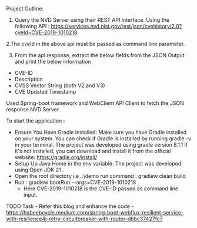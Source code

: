 Project Outline:
1. Query the NVD Server using their REST API interface.
  Using the following API : https://services.nvd.nist.gov/rest/json/cvehistory/2.0?cveId=CVE-2019-1010218

2.The cveId in the above api must be passed  as command line parameter.

3. From the api response, extract the below fields from the JSON Output and print the below information
- CVE-ID
- Description
- CVSS Vector String (both V2 and V3)
- CVE Updated Timestamp

Used Spring-boot framework and WebClient API Client to fetch the JSON response NVD Server.

To start the application :
- Ensure You Have Gradle Installed: Make sure you have Gradle installed on your system.
  You can check if Gradle is installed by running gradle -v in your terminal.
  The project was developed using gradle version 8.1.1
  If it's not installed, you can download and install it from the official website: https://gradle.org/install/
- Setup Up Java Home in the env variable. The project was developed using Open JDK 21 .
- Open the root directory i.e ..\demo run command : gradlew clean build
- Run : gradlew bootRun --args=CVE-2019-1010218
    - Here CVE-2019-1010218 is the CVE-ID passed as command line input.

TODO Task - Refer this blog and enhance the code - https://habeebcycle.medium.com/spring-boot-webflux-resilient-service-with-resilience4j-retry-circuitbreaker-with-router-dbbc37427fc7
